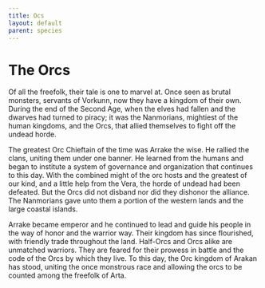 ```yaml
---
title: Ocs
layout: default
parent: species
---
```


# The Orcs

Of all the freefolk, their tale is one to marvel at. Once seen as brutal monsters, servants of Vorkunn, now they have a kingdom of their own. During the end of the Second Age, when the elves had fallen and the dwarves had turned to piracy; it was the Nanmorians, mightiest of the human kingdoms, and the Orcs, that allied themselves to fight off the undead horde.

The greatest Orc Chieftain of the time was Arrake the wise. He rallied the clans, uniting them under one banner. He learned from the humans and began to institute a system of governance and organization that continues to this day. With the combined might of the orc hosts and the greatest of our kind, and a little help from the Vera, the horde of undead had been defeated. But the Orcs did not disband nor did they dishonor the alliance. The Nanmorians gave unto them a portion of the western lands and the large coastal islands. 

Arrake became emperor and he continued to lead and guide his people in the way of honor and the warrior way. Their kingdom has since flourished, with friendly trade throughout the land. Half-Orcs and Orcs alike are unmatched warriors. They are feared for their prowess in battle and the code of the Orcs by which they live. To this day, the Orc kingdom of Arakan has stood, uniting the once monstrous race and allowing the orcs to be counted among the freefolk of Arta. 

